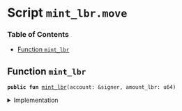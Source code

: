 
<a name="SCRIPT"></a>

# Script `mint_lbr.move`

### Table of Contents

-  [Function `mint_lbr`](#SCRIPT_mint_lbr)



<a name="SCRIPT_mint_lbr"></a>

## Function `mint_lbr`



<pre><code><b>public</b> <b>fun</b> <a href="#SCRIPT_mint_lbr">mint_lbr</a>(account: &signer, amount_lbr: u64)
</code></pre>



<details>
<summary>Implementation</summary>


<pre><code><b>fun</b> <a href="#SCRIPT_mint_lbr">mint_lbr</a>(account: &signer, amount_lbr: u64) {
    <b>let</b> sender = <a href="../../modules/doc/Signer.md#0x1_Signer_address_of">Signer::address_of</a>(account);
    <b>let</b> coin1_balance = <a href="../../modules/doc/LibraAccount.md#0x1_LibraAccount_balance">LibraAccount::balance</a>&lt;<a href="../../modules/doc/Coin1.md#0x1_Coin1">Coin1</a>&gt;(sender);
    <b>let</b> coin2_balance = <a href="../../modules/doc/LibraAccount.md#0x1_LibraAccount_balance">LibraAccount::balance</a>&lt;<a href="../../modules/doc/Coin2.md#0x1_Coin2">Coin2</a>&gt;(sender);
    <b>let</b> withdraw_cap = <a href="../../modules/doc/LibraAccount.md#0x1_LibraAccount_extract_withdraw_capability">LibraAccount::extract_withdraw_capability</a>(account);
    <b>let</b> coin1 = <a href="../../modules/doc/LibraAccount.md#0x1_LibraAccount_withdraw_from">LibraAccount::withdraw_from</a>&lt;<a href="../../modules/doc/Coin1.md#0x1_Coin1">Coin1</a>&gt;(&withdraw_cap, coin1_balance);
    <b>let</b> coin2 = <a href="../../modules/doc/LibraAccount.md#0x1_LibraAccount_withdraw_from">LibraAccount::withdraw_from</a>&lt;<a href="../../modules/doc/Coin2.md#0x1_Coin2">Coin2</a>&gt;(&withdraw_cap, coin2_balance);
    <a href="../../modules/doc/LibraAccount.md#0x1_LibraAccount_restore_withdraw_capability">LibraAccount::restore_withdraw_capability</a>(withdraw_cap);
    <b>let</b> (lbr, coin1, coin2) = <a href="../../modules/doc/LBR.md#0x1_LBR_create">LBR::create</a>(amount_lbr, coin1, coin2);
    <a href="../../modules/doc/LibraAccount.md#0x1_LibraAccount_deposit_to">LibraAccount::deposit_to</a>(account, lbr);
    <a href="../../modules/doc/LibraAccount.md#0x1_LibraAccount_deposit_to">LibraAccount::deposit_to</a>(account, coin1);
    <a href="../../modules/doc/LibraAccount.md#0x1_LibraAccount_deposit_to">LibraAccount::deposit_to</a>(account, coin2);
}
</code></pre>



</details>
